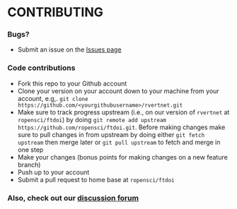 # CONTRIBUTING #

### Bugs?

* Submit an issue on the [Issues page](https://github.com/ropensci/ftdoi/issues)

### Code contributions

* Fork this repo to your Github account
* Clone your version on your account down to your machine from your account, e.g,. `git clone https://github.com/<yourgithubusername>/rvertnet.git`
* Make sure to track progress upstream (i.e., on our version of `rvertnet` at `ropensci/ftdoi`) by doing `git remote add upstream https://github.com/ropensci/ftdoi.git`. Before making changes make sure to pull changes in from upstream by doing either `git fetch upstream` then merge later or `git pull upstream` to fetch and merge in one step
* Make your changes (bonus points for making changes on a new feature branch)
* Push up to your account
* Submit a pull request to home base at `ropensci/ftdoi`

### Also, check out our [discussion forum](https://discuss.ropensci.org)
